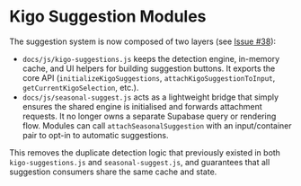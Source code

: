 # Kigo Suggestion Modules

The suggestion system is now composed of two layers (see [Issue #38](https://github.com/psmuler/gingko/issues/38)):

- `docs/js/kigo-suggestions.js` keeps the detection engine, in-memory cache, and UI helpers for building suggestion buttons. It exports the core API (`initializeKigoSuggestions`, `attachKigoSuggestionToInput`, `getCurrentKigoSelection`, etc.).
- `docs/js/seasonal-suggest.js` acts as a lightweight bridge that simply ensures the shared engine is initialised and forwards attachment requests. It no longer owns a separate Supabase query or rendering flow. Modules can call `attachSeasonalSuggestion` with an input/container pair to opt-in to automatic suggestions.

This removes the duplicate detection logic that previously existed in both `kigo-suggestions.js` and `seasonal-suggest.js`, and guarantees that all suggestion consumers share the same cache and state.
